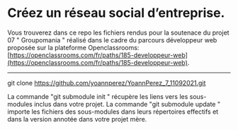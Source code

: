
# Créez un réseau social d’entreprise.
Vous trouverez dans ce repo les fichiers rendus pour la soutenace du projet 07 \" Groupomania \" réalisé dans le cadre du parcours développeur web proposée sur la plateforme Openclassrooms: [https://openclassrooms.com/fr/paths/185-developpeur-web](https://openclassrooms.com/fr/paths/185-developpeur-web).

***


git clone https://github.com/yoannperez/YoannPerez_7_11092021.git


La commande 
"git submodule init "
récupère les liens vers les sous-modules inclus dans votre projet. 
La commande 
"git submodule update "
importe les fichiers des sous-modules dans leurs répertoires effectifs et dans la version annotée dans votre projet mère.









